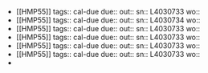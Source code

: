 - [[HMP55]] 
  tags:: cal-due
  due::
  out::
  sn:: L4030733
  wo::
- [[HMP55]] 
  tags:: cal-due
  due::
  out::
  sn:: L4030734
  wo::
- [[HMP55]] 
  tags:: cal-due
  due::
  out::
  sn:: L4030733
  wo::
- [[HMP55]] 
  tags:: cal-due
  due::
  out::
  sn:: L4030733
  wo::
- [[HMP55]] 
  tags:: cal-due
  due::
  out::
  sn:: L4030733
  wo::
- [[HMP55]] 
  tags:: cal-due
  due::
  out::
  sn:: L4030733
  wo::
-